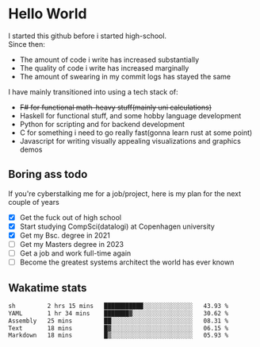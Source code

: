 # Hello World

I started this github before i started high-school.  
Since then:
- The amount of code i write has increased substantially
- The quality of code i write has increased marginally
- The amount of swearing in my commit logs has stayed the same

I have mainly transitioned into using a tech stack of:
- ~~F# for functional math-heavy stuff(mainly uni calculations)~~
- Haskell for functional stuff, and some hobby language development
- Python for scripting and for backend development
- C for something i need to go really fast(gonna learn rust at some point)
- Javascript for writing visually appealing visualizations and graphics demos

## Boring ass todo
If you're cyberstalking me for a job/project, here is my plan for the next couple of years
- [x] Get the fuck out of high school
- [x] Start studying CompSci(datalogi) at Copenhagen university
- [x] Get my Bsc. degree in 2021
- [ ] Get my Masters degree in 2023
- [ ] Get a job and work full-time again
- [ ] Become the greatest systems architect the world has ever known

## Wakatime stats
<!--START_SECTION:waka-->

```txt
sh         2 hrs 15 mins   ███████████░░░░░░░░░░░░░░   43.93 %
YAML       1 hr 34 mins    ███████▓░░░░░░░░░░░░░░░░░   30.62 %
Assembly   25 mins         ██░░░░░░░░░░░░░░░░░░░░░░░   08.31 %
Text       18 mins         █▓░░░░░░░░░░░░░░░░░░░░░░░   06.15 %
Markdown   18 mins         █▒░░░░░░░░░░░░░░░░░░░░░░░   05.93 %
```

<!--END_SECTION:waka-->
